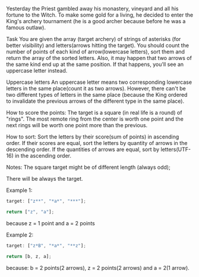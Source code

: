Yesterday the Priest gambled away his monastery, vineyard and all his fortune to the Witch. To make some gold for a living, he decided to enter the King's archery tournament (he is a good archer because before he was a famous outlaw).

Task
You are given the array (target archery) of strings of asterisks (for better visibility) and letters(arrows hitting the target). You should count the number of points of each kind of arrow(lowercase letters), sort them and return the array of the sorted letters. Also, it may happen that two arrows of the same kind end up at the same position. If that happens, you'll see an uppercase letter instead.

Uppercase letters
An uppercase letter means two corresponding lowercase letters in the same place(count it as two arrows). However, there can't be two different types of letters in the same place (because the King ordered to invalidate the previous arrows of the different type in the same place).

How to score the points:
The target is a square (in real life is a round) of "rings". The most remote ring from the center is worth one point and the next rings will be worth one point more than the previous.

How to sort:
Sort the letters by their score(sum of points) in ascending order. If their scores are equal, sort the letters by quantity of arrows in the descending order. If the quantities of arrows are equal, sort by letters(UTF-16) in the ascending order.

Notes:
The square target might be of different length (always odd);

There will be always the target.

Example 1:

```js
target: ["z**", "*a*", "***"];

return ["z", "a"];
```

because z = 1 point and a = 2 points

Example 2:

```js
target: ["z*B", "*a*", "**z"];

return [b, z, a];
```

because: b = 2 points(2 arrows), z = 2 points(2 arrows) and a = 2(1 arrow).
